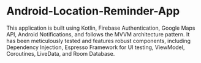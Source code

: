 # Android-Location-Reminder-App
This application is built using Kotlin, Firebase Authentication, Google Maps API, Android Notifications, and follows the MVVM architecture pattern. It has been meticulously tested and features robust components, including Dependency Injection, Espresso Framework for UI testing, ViewModel, Coroutines, LiveData, and Room Database.
